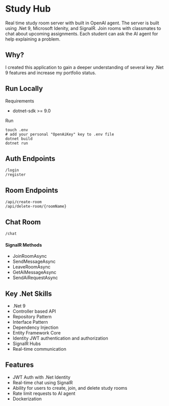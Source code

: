 
# Study Hub

Real time study room server with built in OpenAI agent. The server is built using .Net 9, Microsoft Idenity, and SignalR. Join rooms with classmates to chat about upcoming assignments. Each student can ask the AI agent for help explaining a problem.


## Why?

I created this application to gain a deeper understanding of several key .Net 9 features and increase my portfolio status.
## Run Locally

Requirements
- dotnet-sdk >= 9.0

Run 
```
touch .env
# add your personal "OpenAiKey" key to .env file
dotnet build
dotnet run
```


## Auth Endpoints

```
/login
/register
```

## Room Endpoints
```
/api/create-room
/api/delete-room/{roomName}
```

## Chat Room
```
/chat
```
#### SignalR Methods
- JoinRoomAsync
- SendMessageAsync
- LeaveRoomAsync
- GetAiMessageAsync
- SendAiRequestAsync
## Key .Net Skills

- .Net 9
- Controller based API
- Repository Pattern
- Interface Pattern
- Dependency Injection
- Entity Framework Core
- Identity JWT authentication and authorization
- SignalR Hubs
- Real-time communication
## Features

- JWT Auth with .Net Identity
- Real-time chat using SignalR
- Ability for users to create, join, and delete study rooms
- Rate limit requests to AI agent
- Dockerization


